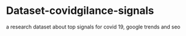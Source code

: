 # Dataset-covidgilance-signals
a research dataset about top signals for covid 19, google trends and seo

